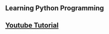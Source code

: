 ## Learning Python Programming

## [Youtube Tutorial](https://youtu.be/UrsmFxEIp5k?si=qqRY4cV5peqtuMCn)